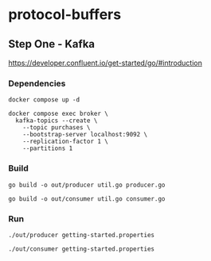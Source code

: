 # protocol-buffers

## Step One - Kafka
https://developer.confluent.io/get-started/go/#introduction

### Dependencies
```
docker compose up -d

docker compose exec broker \
  kafka-topics --create \
    --topic purchases \
    --bootstrap-server localhost:9092 \
    --replication-factor 1 \
    --partitions 1
```

### Build
```
go build -o out/producer util.go producer.go

go build -o out/consumer util.go consumer.go
```

### Run
```
./out/producer getting-started.properties

./out/consumer getting-started.properties
```